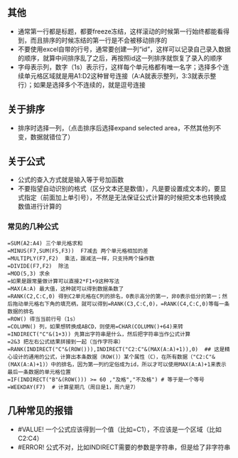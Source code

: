 ## 其他
- 通常第一行都是标题，都要freeze冻结，这样滚动的时候第一行始终都能看得到，而且排序的时候冻结的第一行是不会被移动排序的
- 不要使用excel自带的行号，通常要创建一列“id”，这样可以记录自己录入数据的顺序，就算中间排序乱了之后，再按照id这一列排序就恢复了录入的顺序
- 字母表示列，数字（1s）表示行，这样每个单元格都有唯一名字；选择多个连续单元格区域就是用A1:D2这种冒号连接（A:A就表示整列，3:3就表示整行）；如果是选择多个不连续的，就是逗号连接

## 关于排序
- 排序时选择一列，（点击排序后选择expand selected area，不然其他列不变，数据就错位了）

## 关于公式
- 公式的查入方式就是输入等于号加函数
- 不要指望自动识别的格式（区分文本还是数值），凡是要设置成文本的，要显式指定（前面加上单引号），不然是无法保证公式计算的时候把文本也转换成数值进行计算的

### 常见的几种公式
```
=SUM(A2:A4) 三个单元格求和
=MINUS(F7,SUM(F5,F3))  F7减去 两个单元格相加的差
=MULTIPLY(F7,F2)  乘法，跟减法一样，只支持两个操作数
=DIVIDE(F7,F2)  除法
=MOD(5,3) 求余
=如果是跟常量做计算可以直接2*F1+9这种写法
=MAX(A:A) 最大值，这种就可以得到数据条数了
=RANK(C2,C:C,0) 得到C2单元格在C列的排名，0表示高分的第一，非0表示低分的第一；然后拖动单元格右下角的填充柄，就可以得到=RANK(C3,C:C,0)，=RANK(C4,C:C,0)等每一条数据的排名
=ROW() 得当当前行号（1s）
=COLUMN() 列，如果想转换成ABCD，则使用=CHAR(COLUMN()+64)来转
=INDIRECT("C"&(1+3)) 先算出字符串是什么，然后把字符串当作公式计算
=2&3 把左右公式结果拼接到一起（当作字符串）
=RANK(INDIRECT("C"&(ROW())),INDIRECT("C2:C"&(MAX(A:A)+1)),0)  ## 这是精心设计的通用的公式，计算出本条数据（ROW()）某个属性（C），在所有数据（"C2:C"&(MAX(A:A)+1)）中的排名，因为第一列约定俗成为id，所以才可以使用MAX(A:A)+1来表示最后一条数据的单元格位置
=IF(INDIRECT("B"&(ROW())) >= 60 ,"及格","不及格") # 等于是一个等号
=WEEKDAY(F7)  # 计算星期几（周日是1，周六是7）
```

## 几种常见的报错
- #VALUE! 一个公式应该得到一个值（比如=C1），不应该是一个区域（比如C2:C4）
- #ERROR! 公式不对，比如INDIRECT需要的参数是字符串，但是给了非字符串